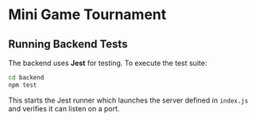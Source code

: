 # Mini Game Tournament

## Running Backend Tests

The backend uses **Jest** for testing. To execute the test suite:

```bash
cd backend
npm test
```

This starts the Jest runner which launches the server defined in `index.js` and verifies it can listen on a port.
